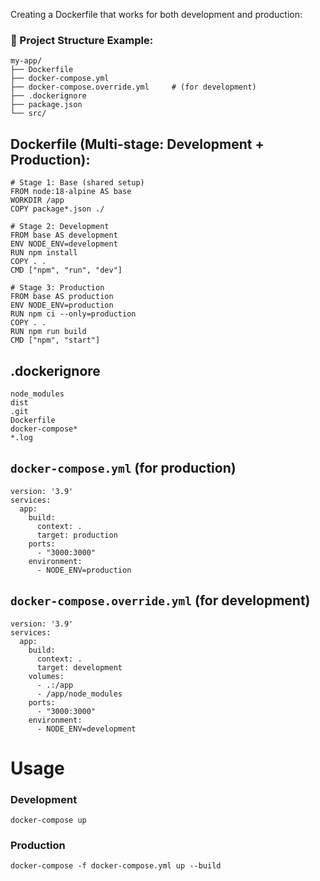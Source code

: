 Creating a Dockerfile that works for both development and production:

### 📁 Project Structure Example:
```
my-app/
├── Dockerfile
├── docker-compose.yml
├── docker-compose.override.yml     # (for development)
├── .dockerignore
├── package.json
└── src/
```

## Dockerfile (Multi-stage: Development + Production):
```
# Stage 1: Base (shared setup)
FROM node:18-alpine AS base
WORKDIR /app
COPY package*.json ./

# Stage 2: Development
FROM base AS development
ENV NODE_ENV=development
RUN npm install
COPY . .
CMD ["npm", "run", "dev"]

# Stage 3: Production
FROM base AS production
ENV NODE_ENV=production
RUN npm ci --only=production
COPY . .
RUN npm run build
CMD ["npm", "start"]
```

## .dockerignore
```
node_modules
dist
.git
Dockerfile
docker-compose*
*.log
```

## `docker-compose.yml` (for production)
```
version: '3.9'
services:
  app:
    build:
      context: .
      target: production
    ports:
      - "3000:3000"
    environment:
      - NODE_ENV=production
```

## `docker-compose.override.yml` (for development)
```
version: '3.9'
services:
  app:
    build:
      context: .
      target: development
    volumes:
      - .:/app
      - /app/node_modules
    ports:
      - "3000:3000"
    environment:
      - NODE_ENV=development
```

# Usage
### Development
```
docker-compose up
```
### Production
```
docker-compose -f docker-compose.yml up --build
```
